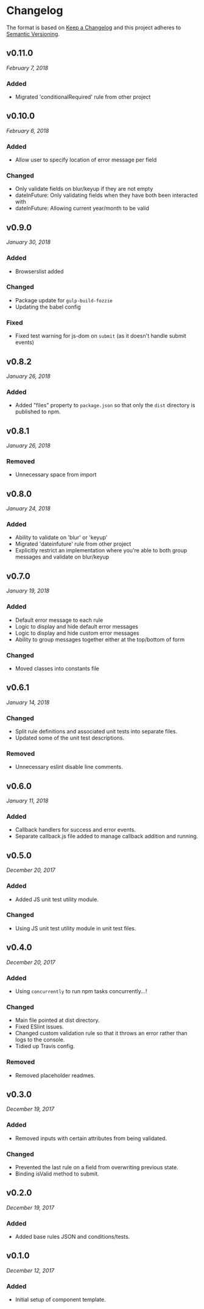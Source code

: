 # Changelog

The format is based on [Keep a Changelog](http://keepachangelog.com/en/1.0.0/)
and this project adheres to [Semantic Versioning](http://semver.org/spec/v2.0.0.html).


v0.11.0
------------------------------
*February 7, 2018*

### Added
- Migrated 'conditionalRequired' rule from other project


v0.10.0
------------------------------
*February 6, 2018*

### Added
- Allow user to specify location of error message per field

### Changed
- Only validate fields on blur/keyup if they are not empty
- dateInFuture: Only validating fields when they have both been interacted with
- dateInFuture: Allowing current year/month to be valid


v0.9.0
------------------------------
*January 30, 2018*

### Added
- Browserslist added

### Changed
- Package update for `gulp-build-fozzie`
- Updating the babel config

### Fixed
- Fixed test warning for js-dom on `submit` (as it doesn't handle submit events)


v0.8.2
------------------------------
*January 26, 2018*

### Added
- Added "files" property to `package.json` so that only the `dist` directory is published to npm.


v0.8.1
------------------------------
*January 26, 2018*

### Removed
- Unnecessary space from import

v0.8.0
------------------------------
*January 24, 2018*

### Added
- Ability to validate on 'blur' or 'keyup'
- Migrated 'dateinfuture' rule from other project
- Explicitly restrict an implementation where you're able to both group messages and validate on blur/keyup

v0.7.0
------------------------------
*January 19, 2018*

### Added
- Default error message to each rule
- Logic to display and hide default error messages
- Logic to display and hide custom error messages
- Ability to group messages together either at the top/bottom of form

### Changed
- Moved classes into constants file

v0.6.1
------------------------------
*January 14, 2018*

### Changed
- Split rule definitions and associated unit tests into separate files.
- Updated some of the unit test descriptions.

### Removed
- Unnecessary eslint disable line comments.


v0.6.0
------------------------------
*January 11, 2018*

### Added
- Callback handlers for success and error events.
- Separate callback.js file added to manage callback addition and running.


v0.5.0
------------------------------
*December 20, 2017*

### Added
- Added JS unit test utility module.

### Changed
- Using JS unit test utility module in unit test files.


v0.4.0
------------------------------
*December 20, 2017*

### Added
- Using `concurrently` to run npm tasks concurrently...!

### Changed
- Main file pointed at dist directory.
- Fixed ESlint issues.
- Changed custom validation rule so that it throws an error rather than logs to the console.
- Tidied up Travis config.

### Removed
- Removed placeholder readmes.


v0.3.0
------------------------------
*December 19, 2017*

### Added
- Removed inputs with certain attributes from being validated.

### Changed
- Prevented the last rule on a field from overwriting previous state.
- Binding isValid method to submit.


v0.2.0
------------------------------
*December 19, 2017*

### Added
- Added base rules JSON and conditions/tests.


v0.1.0
------------------------------
*December 12, 2017*

### Added
- Initial setup of component template.
